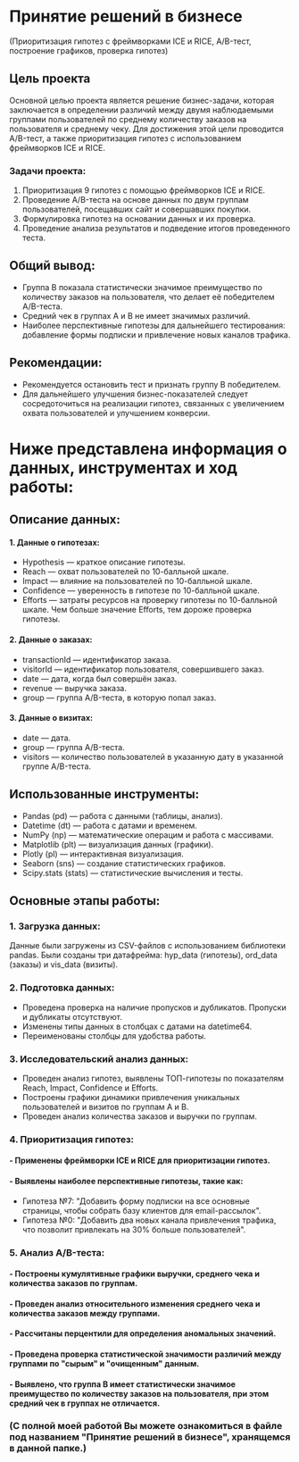 # Принятие решений в бизнесе
(Приоритизация гипотез с фреймворками ICE и RICE, A/B-тест, построение графиков, проверка гипотез)

## Цель проекта
Основной целью проекта является решение бизнес-задачи, которая заключается в определении различий между двумя наблюдаемыми группами пользователей по среднему количеству заказов на пользователя и среднему чеку. Для достижения этой цели проводится A/B-тест, а также приоритизация гипотез с использованием фреймворков ICE и RICE.
### Задачи проекта:
1.	Приоритизация 9 гипотез с помощью фреймворков ICE и RICE.
2.	Проведение A/B-теста на основе данных по двум группам пользователей, посещавших сайт и совершавших покупки.
3.	Формулировка гипотез на основании данных и их проверка.
4.	Проведение анализа результатов и подведение итогов проведенного теста.

## Общий вывод:
- Группа B показала статистически значимое преимущество по количеству заказов на пользователя, что делает её победителем A/B-теста.
- Средний чек в группах A и B не имеет значимых различий.
- Наиболее перспективные гипотезы для дальнейшего тестирования: добавление формы подписки и привлечение новых каналов трафика.
## Рекомендации:
- Рекомендуется остановить тест и признать группу B победителем.
- Для дальнейшего улучшения бизнес-показателей следует сосредоточиться на реализации гипотез, связанных с увеличением охвата пользователей и улучшением конверсии.

# Ниже представлена информация о данных, инструментах и ход работы:

## Описание данных:
#### 1.	Данные о гипотезах:
- Hypothesis — краткое описание гипотезы.
- Reach — охват пользователей по 10-балльной шкале.
- Impact — влияние на пользователей по 10-балльной шкале.
- Confidence — уверенность в гипотезе по 10-балльной шкале.
- Efforts — затраты ресурсов на проверку гипотезы по 10-балльной шкале. Чем больше значение Efforts, тем дороже проверка гипотезы.
#### 2.	Данные о заказах:
- transactionId — идентификатор заказа.
- visitorId — идентификатор пользователя, совершившего заказ.
- date — дата, когда был совершён заказ.
- revenue — выручка заказа.
- group — группа A/B-теста, в которую попал заказ.
#### 3.	Данные о визитах:
- date — дата.
- group — группа A/B-теста.
- visitors — количество пользователей в указанную дату в указанной группе A/B-теста.

## Использованные инструменты:
- Pandas (pd) — работа с данными (таблицы, анализ).
- Datetime (dt) — работа с датами и временем.
- NumPy (np) — математические операцим и работа с массивами.
- Matplotlib (plt) — визуализация данных (графики).
- Plotly (pl) — интерактивная визуализация.
- Seaborn (sns) — создание статистических графиков.
- Scipy.stats (stats) — статистические вычисления и тесты.

## Основные этапы работы:
### 1.	Загрузка данных:
Данные были загружены из CSV-файлов с использованием библиотеки pandas. Были созданы три датафрейма: hyp_data (гипотезы), ord_data (заказы) и vis_data (визиты).
### 2.	Подготовка данных:
- Проведена проверка на наличие пропусков и дубликатов. Пропуски и дубликаты отсутствуют.
- Изменены типы данных в столбцах с датами на datetime64.
- Переименованы столбцы для удобства работы.
### 3. Исследовательский анализ данных:
- Проведен анализ гипотез, выявлены ТОП-гипотезы по показателям Reach, Impact, Confidence и Efforts.
- Построены графики динамики привлечения уникальных пользователей и визитов по группам A и B.
- Проведен анализ количества заказов и выручки по группам.
### 4.	Приоритизация гипотез:
#### - Применены фреймворки ICE и RICE для приоритизации гипотез.
#### - Выявлены наиболее перспективные гипотезы, такие как:
- Гипотеза №7: "Добавить форму подписки на все основные страницы, чтобы собрать базу клиентов для email-рассылок".
- Гипотеза №0: "Добавить два новых канала привлечения трафика, что позволит привлекать на 30% больше пользователей".
### 5.	Анализ A/B-теста:
#### - Построены кумулятивные графики выручки, среднего чека и количества заказов по группам.
#### - Проведен анализ относительного изменения среднего чека и количества заказов между группами.
#### - Рассчитаны перцентили для определения аномальных значений.
#### - Проведена проверка статистической значимости различий между группами по "сырым" и "очищенным" данным.
#### - Выявлено, что группа B имеет статистически значимое преимущество по количеству заказов на пользователя, при этом средний чек в группах не отличается.

### (С полной моей работой Вы можете ознакомиться в файле под названием "Принятие решений в бизнесе", хранящемся в данной папке.)
